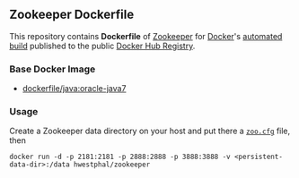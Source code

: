 ## Zookeeper Dockerfile


This repository contains **Dockerfile** of [Zookeeper](http://zookeeper.apache.org/) for [Docker](https://www.docker.com/)'s [automated build](https://registry.hub.docker.com/u/hwestphal/zookeeper/) published to the public [Docker Hub Registry](https://registry.hub.docker.com/).


### Base Docker Image

* [dockerfile/java:oracle-java7](http://dockerfile.github.io/#/java)


### Usage

Create a Zookeeper data directory on your host and put there a [`zoo.cfg`](http://zookeeper.apache.org/doc/r3.4.6/zookeeperAdmin.html#sc_configuration) file, then

    docker run -d -p 2181:2181 -p 2888:2888 -p 3888:3888 -v <persistent-data-dir>:/data hwestphal/zookeeper
